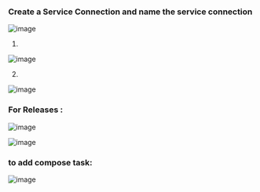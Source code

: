 








### Create a Service Connection  and name the service connection


![image](https://user-images.githubusercontent.com/33985509/130935456-495e88e9-dbdf-47dd-b45c-8193b45085f8.png)

1.

![image](https://user-images.githubusercontent.com/33985509/130935834-b99ec4c5-b1fb-41b3-bb78-446702e35290.png)

2.

![image](https://user-images.githubusercontent.com/33985509/130936093-76a095ee-dacd-4d0b-b028-702c2b18c36c.png)




### For Releases :

![image](https://user-images.githubusercontent.com/33985509/130936856-b179db4c-859c-4bd5-b621-cc78d7695e1a.png)


![image](https://user-images.githubusercontent.com/33985509/130936650-75965437-425e-42be-9f10-d4f18b8f371a.png)


### to add compose task:

![image](https://user-images.githubusercontent.com/33985509/130940979-e303295c-d0b2-44be-a1a0-f02b11c6f4bb.png)
